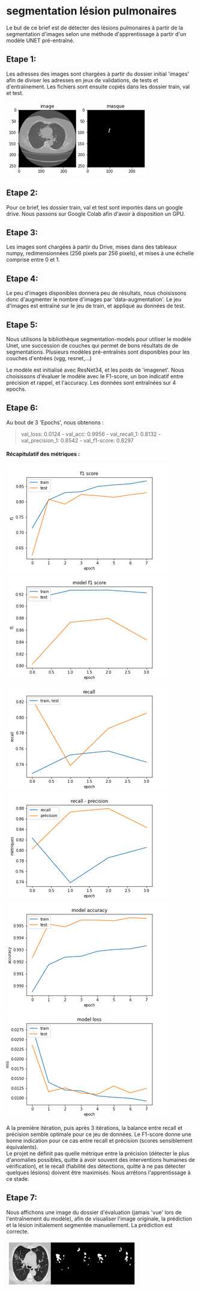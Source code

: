 # segmentation lésion pulmonaires  

Le but de ce brief est de détecter des lésions pulmonaires à partir de la segmentation d'images selon une méthode d'apprentissage à partir d'un modèle UNET pré-entraîné.

## Etape 1: 

Les adresses des images sont chargées à partir du dossier initial 'images' afin de diviser les adresses en jeux de validations, de tests et d'entraïnement. Les fichiers sont ensuite copiés dans les dossier train, val et test. 

![img](./images2/frame.png) 


## Etape 2:

Pour ce brief, les dossier train, val et test sont importés dans un google drive. Nous passons sur Google Colab afin d'avoir à disposition un GPU.  

## Etape 3:

Les images sont chargées à partir du Drive, mises dans des tableaux numpy, redimensionnées (256 pixels par 256 pixels), et mises à une échelle comprise entre 0 et 1. 

## Etape 4:  

Le peu d'images disponibles donnera peu de résultats, nous choisissons donc d'augmenter le nombre d'images par 'data-augmentation'. Le jeu d'images est entraïné sur le jeu de train, et appliqué au données de test.

## Etape 5:

Nous utilisons la bibliothèque segmentation-models pour utiliser le modèle Unet, une succession de couches qui permet de bons résultats de de segmentations. Plusieurs modèles pré-entraînés sont disponibles pour les couches d'entrées (vgg, resnet,...)  

Le modèle est initialisé avec ResNet34, et les poids de 'imagenet'. Nous choisissons d'évaluer le modèle avec le F1-score, un bon indicatif entre précision et rappel, et l'accuracy.
Les données sont entraînées sur 4 epochs. 

## Etape 6:

Au bout de 3 'Epochs', nous obtenons : 
> val_loss: 0.0124 - val_acc: 0.9956 - val_recall_1: 0.8132 - val_precision_1: 0.8542 - val_f1-score: 0.8297 

#### Récapitulatif des métriques :   

![img](./images2/f1.png) 
![img](./images2/precision.png) 
![img](./images2/recall.png) 
![img](./images2/recallprecision.png)
![img](./images2/acc.png)
![img](./images2/loss.png)


A la première itération, puis après 3 itérations, la balance entre recall et précision semble optimale pour ce jeu de données. Le F1-score donne une bonne indication pour ce cas entre recall et précision (scores sensiblement équivalents).   
Le projet ne définit pas quelle métrique entre la précision (détecter le plus d'anomalies possibles, quitte à avoir souvent des interventions humaines de vérification), et le recall (fiabilité des détections, quitte à ne pas détecter quelques lésions) doivent être maximisés. Nous arrêtons l'apprentissage à ce stade.  



## Etape 7:

Nous affichons une image du dossier d'évaluation (jamais 'vue' lors de l'entraînement du modèle), afin de visualiser l'image originale, la prédiction et la lésion initialement segmentée manuellement.
La prédiction est correcte.


![img](./images2/pred.png)

